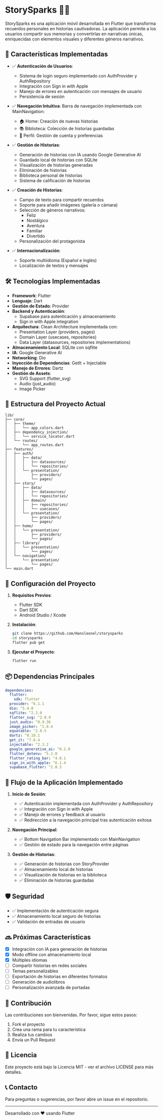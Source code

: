 # StorySparks 📖✨

StorySparks es una aplicación móvil desarrollada en Flutter que transforma recuerdos personales en historias cautivadoras. La aplicación permite a los usuarios compartir sus memorias y convertirlas en narrativas únicas, enriquecidas con elementos visuales y diferentes géneros narrativos.

## 🚀 Características Implementadas

- ✅ **Autenticación de Usuarios**:

  - Sistema de login seguro implementado con AuthProvider y AuthRepository
  - Integración con Sign in with Apple
  - Manejo de errores en autenticación con mensajes de usuario
  - Persistencia de sesión

- ✅ **Navegación Intuitiva**: Barra de navegación implementada con MainNavigation:

  - 🏠 Home: Creación de nuevas historias
  - 📚 Biblioteca: Colección de historias guardadas
  - 👤 Perfil: Gestión de cuenta y preferencias

- ✅ **Gestión de Historias**:

  - Generación de historias con IA usando Google Generative AI
  - Guardado local de historias con SQLite
  - Visualización de historias generadas
  - Eliminación de historias
  - Biblioteca personal de historias
  - Sistema de calificación de historias

- ✅ **Creación de Historias**:

  - Campo de texto para compartir recuerdos
  - Soporte para añadir imágenes (galería o cámara)
  - Selección de géneros narrativos:
    - Feliz
    - Nostálgico
    - Aventura
    - Familiar
    - Divertido
  - Personalización del protagonista

- ✅ **Internacionalización**:
  - Soporte multiidioma (Español e Inglés)
  - Localización de textos y mensajes

## 🛠️ Tecnologías Implementadas

- **Framework**: Flutter
- **Lenguaje**: Dart
- **Gestión de Estado**: Provider
- **Backend y Autenticación**:
  - Supabase para autenticación y almacenamiento
  - Sign in with Apple integration
- **Arquitectura**: Clean Architecture implementada con:
  - Presentation Layer (providers, pages)
  - Domain Layer (usecases, repositories)
  - Data Layer (datasources, repositories implementations)
- **Almacenamiento Local**: SQLite con sqflite
- **IA**: Google Generative AI
- **Networking**: Dio
- **Inyección de Dependencias**: GetIt + Injectable
- **Manejo de Errores**: Dartz
- **Gestión de Assets**:
  - SVG Support (flutter_svg)
  - Audio (just_audio)
  - Image Picker

## 📂 Estructura del Proyecto Actual

```
lib/
├── core/
│   ├── theme/
│   │   └── app_colors.dart
│   ├── dependency_injection/
│   │   └── service_locator.dart
│   └── routes/
│       └── app_routes.dart
├── features/
│   ├── auth/
│   │   ├── data/
│   │   │   ├── datasources/
│   │   │   └── repositories/
│   │   └── presentation/
│   │       ├── providers/
│   │       └── pages/
│   ├── story/
│   │   ├── data/
│   │   │   ├── datasources/
│   │   │   └── repositories/
│   │   ├── domain/
│   │   │   ├── repositories/
│   │   │   └── usecases/
│   │   └── presentation/
│   │       ├── providers/
│   │       └── pages/
│   ├── home/
│   │   └── presentation/
│   │       ├── providers/
│   │       └── pages/
│   ├── library/
│   │   └── presentation/
│   │       └── pages/
│   └── navigation/
│       └── presentation/
│           └── pages/
└── main.dart
```

## 🔧 Configuración del Proyecto

1. **Requisitos Previos**:

   - Flutter SDK
   - Dart SDK
   - Android Studio / Xcode

2. **Instalación**:

   ```bash
   git clone https://github.com/Hansleonel/storysparks
   cd storysparks
   flutter pub get
   ```

3. **Ejecutar el Proyecto**:
   ```bash
   flutter run
   ```

## 📦 Dependencias Principales

```yaml
dependencies:
  flutter:
    sdk: flutter
  provider: ^6.1.1
  dio: ^5.4.0
  sqflite: ^2.3.0
  flutter_svg: ^2.0.9
  just_audio: ^0.9.36
  image_picker: ^1.0.4
  equatable: ^2.0.5
  dartz: ^0.10.1
  get_it: ^7.6.4
  injectable: ^2.3.2
  google_generative_ai: ^0.2.0
  flutter_dotenv: ^5.1.0
  flutter_rating_bar: ^4.0.1
  sign_in_with_apple: ^6.1.4
  supabase_flutter: ^2.8.3
```

## 🔄 Flujo de la Aplicación Implementado

1. **Inicio de Sesión**:

   - ✅ Autenticación implementada con AuthProvider y AuthRepository
   - ✅ Integración con Sign in with Apple
   - ✅ Manejo de errores y feedback al usuario
   - ✅ Redirección a la navegación principal tras autenticación exitosa

2. **Navegación Principal**:

   - ✅ Bottom Navigation Bar implementado con MainNavigation
   - ✅ Gestión de estado para la navegación entre páginas

3. **Gestión de Historias**:

   - ✅ Generación de historias con StoryProvider
   - ✅ Almacenamiento local de historias
   - ✅ Visualización de historias en la biblioteca
   - ✅ Eliminación de historias guardadas

## 🛡️ Seguridad

- ✅ Implementación de autenticación segura
- ✅ Almacenamiento local seguro de historias
- ✅ Validación de entradas de usuario

## 🔜 Próximas Características

- [x] Integración con IA para generación de historias
- [x] Modo offline con almacenamiento local
- [x] Múltiples idiomas
- [ ] Compartir historias en redes sociales
- [ ] Temas personalizables
- [ ] Exportación de historias en diferentes formatos
- [ ] Generación de audiolibros
- [ ] Personalización avanzada de portadas

## 👥 Contribución

Las contribuciones son bienvenidas. Por favor, sigue estos pasos:

1. Fork el proyecto
2. Crea una rama para tu característica
3. Realiza tus cambios
4. Envía un Pull Request

## 📄 Licencia

Este proyecto está bajo la Licencia MIT - ver el archivo LICENSE para más detalles.

## 📞 Contacto

Para preguntas o sugerencias, por favor abre un issue en el repositorio.

---

Desarrollado con ❤️ usando Flutter
